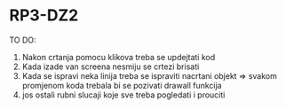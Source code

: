 # RP3-DZ2
TO DO:
1. Nakon crtanja pomocu klikova treba se updejtati kod
2. Kada izade van screena nesmiju se crtezi brisati
3. Kada se ispravi neka linija treba se ispraviti nacrtani objekt => svakom promjenom koda trebala bi se pozivati drawall funkcija
4. jos ostali rubni slucaji koje sve treba pogledati i prouciti